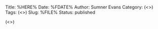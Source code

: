 Title: %HERE%
Date: %FDATE%
Author: Sumner Evans
Category: (<>)
Tags: (<>)
Slug: %FILE%
Status: published

(<>)
